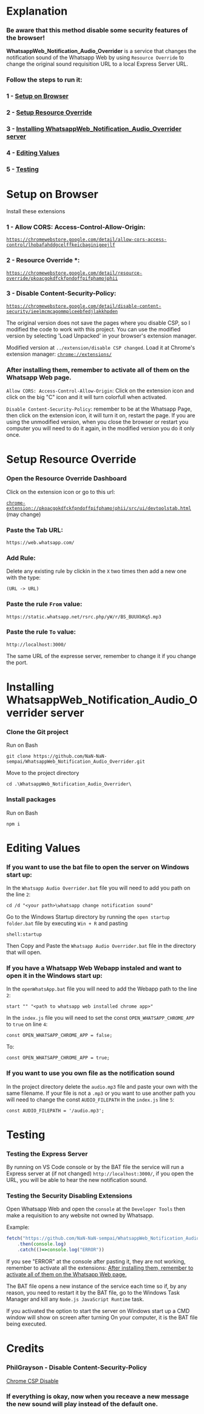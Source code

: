 # Explanation
### Be aware that this method disable some security features of the browser!
**WhatsappWeb_Notification_Audio_Overrider** is a service that changes the notification sound of the Whatsapp Web by using `Resource Override` to change the original sound requisition URL to a local Express Server URL.

### Follow the steps to run it:
### 1 - [Setup on Browser](https://github.com/NaN-NaN-sempai/WhatsappWeb_Notification_Audio_Overrider/tree/main?tab=readme-ov-file#setup-on-browser)
### 2 - [Setup Resource Override](https://github.com/NaN-NaN-sempai/WhatsappWeb_Notification_Audio_Overrider/tree/main?tab=readme-ov-file#setup-resource-override)
### 3 - [Installing WhatsappWeb_Notification_Audio_Overrider server](https://github.com/NaN-NaN-sempai/WhatsappWeb_Notification_Audio_Overrider/tree/main?tab=readme-ov-file#Installing-whatsappweb_notification_audio_overrider-server)
### 4 - [Editing Values](https://github.com/NaN-NaN-sempai/WhatsappWeb_Notification_Audio_Overrider/tree/main?tab=readme-ov-file#editing-values)
### 5 - [Testing](https://github.com/NaN-NaN-sempai/WhatsappWeb_Notification_Audio_Overrider#testing)


# Setup on Browser
Install these extensions
### 1 - Allow CORS: Access-Control-Allow-Origin:
[`https://chromewebstore.google.com/detail/allow-cors-access-control/lhobafahddgcelffkeicbaginigeejlf`](https://chromewebstore.google.com/detail/allow-cors-access-control/lhobafahddgcelffkeicbaginigeejlf)

### 2 - Resource Override *:
[`https://chromewebstore.google.com/detail/resource-override/pkoacgokdfckfpndoffpifphamojphii`](https://chromewebstore.google.com/detail/resource-override/pkoacgokdfckfpndoffpifphamojphii)

### 3 - Disable Content-Security-Policy:

[`https://chromewebstore.google.com/detail/disable-content-security/ieelmcmcagommplceebfedjlakkhpden`](https://chromewebstore.google.com/detail/disable-content-security/ieelmcmcagommplceebfedjlakkhpden)

The original version does not save the pages where you disable CSP, so I modified the code to work with this project. You can use the modified version by selecting 'Load Unpacked' in your browser's extension manager.

Modified version at `../extension/disable CSP changed`. Load it at Chrome's extension manager: [`chrome://extensions/`](chrome://extensions/)


### After installing them, remember to activate all of them on the Whatsapp Web page.

`Allow CORS: Access-Control-Allow-Origin`: Click on the extension icon and click on the big "C" icon and it will turn colorfull when activated.

`Disable Content-Security-Policy`: remember to be at the Whatsapp Page, then click on the extension icon, it will turn it on, restart the page. If you are using the unmodified version, when you close the browser or restart you computer you will need to do it again, in the modified version you do it only once.






# Setup Resource Override
### Open the Resource Override Dashboard
Click on the extension icon or go to this url:

[`chrome-extension://pkoacgokdfckfpndoffpifphamojphii/src/ui/devtoolstab.html`](chrome-extension://pkoacgokdfckfpndoffpifphamojphii/src/ui/devtoolstab.html) (may change)


### Paste the Tab URL:
```
https://web.whatsapp.com/
```

### Add Rule:
Delete any existing rule by clickin in the `X` two times then add a new one with the type:

`(URL -> URL)`


### Paste the rule `From` value:
```
https://static.whatsapp.net/rsrc.php/yW/r/BS_BUUXbKq5.mp3
```

### Paste the rule `To` value:
```
http://localhost:3000/
```
The same URL of the expresse server, remember to change it if you change the port.



# Installing WhatsappWeb_Notification_Audio_Overrider server
### Clone the Git project
Run on Bash
```
git clone https://github.com/NaN-NaN-sempai/WhatsappWeb_Notification_Audio_Overrider.git
```
Move to the project directory
```
cd .\WhatsappWeb_Notification_Audio_Overrider\
```

### Install packages
Run on Bash
```
npm i
```

# Editing Values
### If you want to use the bat file to open the server on Windows start up:

In the `Whatsapp Audio Overrider.bat` file you will need to add you path on the line `2`:
```
cd /d "<your path>\whatsapp change notification sound"
```
Go to the Windows Startup directory by running the `open startup folder.bat` file by executing `Win + R` and pasting 
```
shell:startup
```
Then Copy and Paste the `Whatsapp Audio Overrider.bat` file in the directory that will open.

### If you have a Whatsapp Web Webapp instaled and want to open it in the Windows start up:
In the `openWhatsApp.bat` file you will need to add the Webapp path to the line `2`:
```
start "" "<path to whatsapp web installed chrome app>"
```

In the `index.js` file you will need to set the const `OPEN_WHATSAPP_CHROME_APP` to `true` on line `4`:
```
const OPEN_WHATSAPP_CHROME_APP = false;
```
To:
```
const OPEN_WHATSAPP_CHROME_APP = true;
```

### If you want to use you own file as the notification sound
In the project directory delete the `audio.mp3` file and paste your own with the same filename.
If your file is not a `.mp3` or you want to use another path you will need to change the const `AUDIO_FILEPATH` in the `index.js` line `5`:
```
const AUDIO_FILEPATH = '/audio.mp3';
```



# Testing
### Testing the Express Server
By running on VS Code console or by the BAT file the service will run a Express server at (if not changed) `http://localhost:3000/`, if you open the URL, you will be able to hear the new notification sound.

### Testing the Security Disabling Extensions
Open Whatsapp Web and open the `console` at the `Developer Tools` then make a requisition to any website not owned by Whatsapp.

Example:
``` javascript
fetch("https://github.com/NaN-NaN-sempai/WhatsappWeb_Notification_Audio_Overrider")
    .then(console.log)
    .catch(()=>console.log("ERROR"))
```
If you see "ERROR" at the console after pasting it, they are not working, remember to activate all the extensions: [After installing them, remember to activate all of them on the Whatsapp Web page.](https://github.com/NaN-NaN-sempai/WhatsappWeb_Notification_Audio_Overrider?tab=readme-ov-file#after-installing-them-remember-to-activate-all-of-them-on-the-whatsapp-web-page)


The BAT file opens a new instance of the service each time so if, by any reason, you need to restart it by the BAT file, go to the Windows Task Manager and kill any `Node.js JavaScript Runtime` task.

If you activated the option to start the server on Windows start up  a CMD window will show on screen after turning On your computer, it is the BAT file being executed.


# Credits 
### PhilGrayson - Disable Content-Security-Policy
[Chrome CSP Disable](https://github.com/PhilGrayson/chrome-csp-disable)

### If everything is okay, now when you receave a new message the new sound will play instead of the default one.

